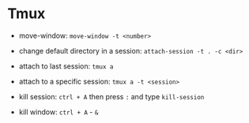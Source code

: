 # Tmux

*   move-window: `move-window -t <number>`

*   change default directory in a session:
    `attach-session -t . -c <dir>`

*   attach to last session: `tmux a`

*   attach to a specific session: `tmux a -t <session>`

*   kill session: `ctrl + A` then press `:` and type `kill-session`

*   kill window: `ctrl + A` - `&`
